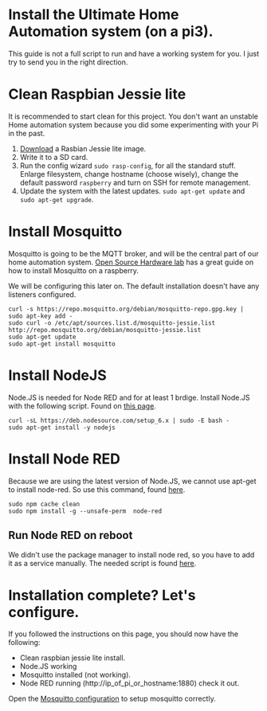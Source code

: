# Install the Ultimate Home Automation system (on a pi3).

This guide is not a full script to run and have a working system for you. I just try to send you in the right direction.

# Clean Raspbian Jessie lite

It is recommended to start clean for this project. You don't want an unstable Home automation system because you did some experimenting with your Pi in the past.

1. [Download](https://www.raspberrypi.org/downloads/raspbian/) a Rasbian Jessie lite image.
2. Write it to a SD card.
3. Run the config wizard `sudo rasp-config`, for all the standard stuff. Enlarge filesystem, change hostname (choose wisely), change the default password `raspberry` and turn on SSH for remote management.
4. Update the system with the latest updates. `sudo apt-get update` and `sudo apt-get upgrade`.

# Install Mosquitto

Mosquitto is going to be the MQTT broker, and will be the central part of our home automation system. [Open Source Hardware lab](https://oshlab.com/install-mqtt-mosquitto-raspberry-pi/) has a great guide on how to install Mosquitto on a raspberry.

We will be configuring this later on. The default installation doesn't have any listeners configured.

```
curl -s https://repo.mosquitto.org/debian/mosquitto-repo.gpg.key | sudo apt-key add -
sudo curl -o /etc/apt/sources.list.d/mosquitto-jessie.list http://repo.mosquitto.org/debian/mosquitto-jessie.list
sudo apt-get update
sudo apt-get install mosquitto

```

# Install NodeJS

Node.JS is needed for Node RED and for at least 1 brdige. Install Node.JS with the following script. Found on [this page](https://nodejs.org/uk/download/package-manager/#debian-and-ubuntu-based-linux-distributions).

```
curl -sL https://deb.nodesource.com/setup_6.x | sudo -E bash -
sudo apt-get install -y nodejs
```

# Install Node RED

Because we are using the latest version of Node.JS, we cannot use apt-get to install node-red. So use this command, found [here](http://nodered.org/docs/hardware/raspberrypi#install-node-red).

```
sudo npm cache clean
sudo npm install -g --unsafe-perm  node-red
```

## Run Node RED on reboot

We didn't use the package manager to install node red, so you have to add it as a service manually. The needed script is found [here](http://nodered.org/docs/hardware/raspberrypi#adding-autostart-capability-using-systemd).

# Installation complete? Let's configure.

If you followed the instructions on this page, you should now have the following:

-  Clean raspbian jessie lite install.
-  Node.JS working
-  Mosquitto installed (not working).
-  Node RED running (http://ip_of_pi_or_hostname:1880) check it out.

Open the [Mosquitto configuration](mosquitto-config.md) to setup mosquitto correctly.
